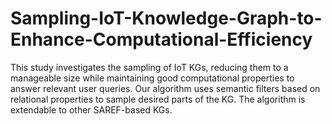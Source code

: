 # Sampling-IoT-Knowledge-Graph-to-Enhance-Computational-Efficiency
This study investigates the sampling of IoT KGs, reducing them to a manageable size while maintaining good computational properties to answer relevant user queries. Our algorithm uses semantic filters based on relational properties to sample desired parts of the KG. The algorithm is extendable to other SAREF-based KGs.
